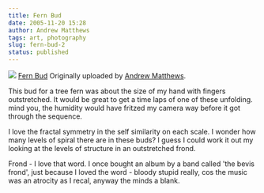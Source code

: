 ```yaml
---
title: Fern Bud
date: 2005-11-20 15:28
author: Andrew Matthews
tags: art, photography
slug: fern-bud-2
status: published
---
```


[![](http://static.flickr.com/35/64935281_54c3767e83_m.jpg)](http://www.flickr.com/photos/aabs/64935281/ "photo sharing")
[Fern Bud](http://www.flickr.com/photos/aabs/64935281/)
Originally uploaded by [Andrew Matthews](http://www.flickr.com/people/aabs/).

This bud for a tree fern was about the size of my hand with fingers outstretched. It would be great to get a time laps of one of these unfolding. mind you, the humidity would have fritzed my camera way before it got through the sequence.

I love the fractal symmetry in the self similarity on each scale. I wonder how many levels of spiral there are in these buds? I guess I could work it out my looking at the levels of structure in an outstretched frond.

Frond - I love that word. I once bought an album by a band called 'the bevis frond', just because I loved the word - bloody stupid really, cos the music was an atrocity as I recal, anyway the minds a blank.

